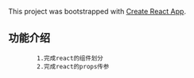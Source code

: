 This project was bootstrapped with [Create React App](https://github.com/facebook/create-react-app).

## 功能介绍
            1.完成react的组件划分
            2.完成react的props传参

